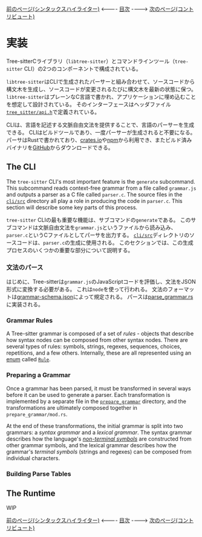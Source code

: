 [前のページ(シンタックスハイライター)](./section-4-syntax-highlighting.md) <---- [目次](../README.md) ----> [次のページ(コントリビュート)](./section-6-contributing.md)

# 実装

Tree-sitterCライブラリ（`libtree-sitter`）とコマンドラインツール（`tree-sitter` CLI）の2つのコンポーネントで構成されている。

`libtree-sitter`はCLIで生成されたパーサーと組み合わせて、ソースコードから構文木を生成し、ソースコードが変更されるたびに構文木を最新の状態に保つ。
`libtree-sitter`はプレーンなC言語で書かれ、アプリケーションに埋め込むことを想定して設計されている。
そのインターフェースはヘッダファイル[`tree_sitter/api.h`](https://github.com/tree-sitter/tree-sitter/blob/master/lib/include/tree_sitter/api.h)で定義されている。

CLIは、言語を記述する文脈自由文法を提供することで、言語のパーサーを生成できる。
CLIはビルドツールであり、一度パーサーが生成されると不要になる。
パーサはRustで書かれており、[crates.io](https://crates.io)や[npm](http://npmjs.com)から利用でき、またビルド済みバイナリを[GitHub](https://github.com/tree-sitter/tree-sitter/releases/latest)からダウンロードできる。

## The CLI

The `tree-sitter` CLI's most important feature is the `generate` subcommand. This subcommand reads context-free grammar from a file called `grammar.js` and outputs a parser as a C file called `parser.c`. The source files in the [`cli/src`](https://github.com/tree-sitter/tree-sitter/tree/master/cli/src) directory all play a role in producing the code in `parser.c`. This section will describe some key parts of this process.

`tree-sitter` CLIの最も重要な機能は、サブコマンドの`generate`である。
このサブコマンドは文脈自由文法を`grammar.js`というファイルから読み込み、`parser.c`というCファイルとしてパーサを出力する。
[`cli/src`](https://github.com/tree-sitter/tree-sitter/tree/master/cli/src)ディレクトリのソースコードは、`parser.c`の生成に使用される。
このセクションでは、この生成プロセスのいくつかの重要な部分について説明する。

<!-- textlint-disable -->

### 文法のパース

はじめに、Tree-sitterは`grammar.js`のJavaScriptコードを評価し、文法をJSON形式に変換する必要がある。
これは`node`を使って行われる。 
文法のフォーマットは[grammar-schema.json](https://github.com/tree-sitter/tree-sitter/blob/master/cli/src/generate/grammar-schema.json)によって規定される。
パースは[parse_grammar.rs](https://github.com/tree-sitter/tree-sitter/blob/master/cli/src/generate/parse_grammar.rs)に実装される。

### Grammar Rules

A Tree-sitter grammar is composed of a set of *rules* - objects that describe how syntax nodes can be composed from other syntax nodes. There are several types of rules: symbols, strings, regexes, sequences, choices, repetitions, and a few others. Internally, these are all represented using an [enum](https://doc.rust-lang.org/book/ch06-01-defining-an-enum.html) called [`Rule`](https://github.com/tree-sitter/tree-sitter/blob/master/cli/src/generate/rules.rs).

### Preparing a Grammar

Once a grammar has been parsed, it must be transformed in several ways before it can be used to generate a parser. Each transformation is implemented by a separate file in the [`prepare_grammar`](https://github.com/tree-sitter/tree-sitter/tree/master/cli/src/generate/prepare_grammar) directory, and the transformations are ultimately composed together in `prepare_grammar/mod.rs`.

At the end of these transformations, the initial grammar is split into two grammars: a *syntax grammar* and a *lexical grammar*. The syntax grammar describes how the language's [*non-terminal symbols*](https://en.wikipedia.org/wiki/Terminal_and_nonterminal_symbols) are constructed from other grammar symbols, and the lexical grammar describes how the grammar's *terminal symbols* (strings and regexes) can be composed from individual characters.

### Building Parse Tables



## The Runtime

WIP

<!-- textlint-enable -->

[前のページ(シンタックスハイライター)](./section-4-syntax-highlighting.md) <---- [目次](../README.md) ----> [次のページ(コントリビュート)](./section-6-contributing.md)